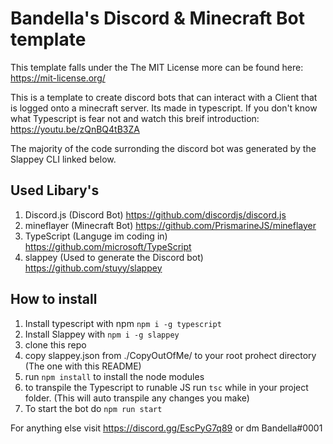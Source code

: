 # Bandella's Discord & Minecraft Bot template

This template falls under the The MIT License more can be found here: https://mit-license.org/

This is a template to create discord bots that can interact with a Client that is logged onto a minecraft server.
Its made in typescript. If you don't know what Typescript is fear not and watch this breif introduction: https://youtu.be/zQnBQ4tB3ZA

The majority of the code surronding the discord bot was generated by the Slappey CLI linked below.

## Used Libary's

1. Discord.js (Discord Bot) https://github.com/discordjs/discord.js
2. mineflayer (Minecraft Bot) https://github.com/PrismarineJS/mineflayer
3. TypeScript (Languge im coding in) https://github.com/microsoft/TypeScript
4. slappey (Used to generate the Discord bot) https://github.com/stuyy/slappey

## How to install

1. Install typescript with npm `npm i -g typescript `
2. Install Slappey with `npm i -g slappey`
3. clone this repo
4. copy slappey.json from ./CopyOutOfMe/ to your root prohect directory (The one with this README)
5. run `npm install` to install the node modules
6. to transpile the Typescript to runable JS run `tsc` while in your project folder. (This will auto transpile any changes you make)
7. To start the bot do `npm run start`

For anything else visit https://discord.gg/EscPyG7q89 or dm Bandella#0001